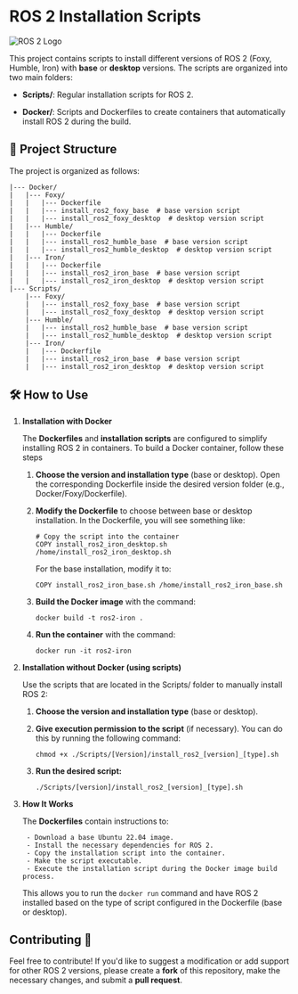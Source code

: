 # ROS 2 Installation Scripts  
![ROS 2 Logo](https://www.freshconsulting.com/wp-content/uploads/fly-images/33744/ROS-2_logo-1920x9999.png)

This project contains scripts to install different versions of ROS 2 (Foxy, Humble, Iron) with **base** or **desktop** versions. The scripts are organized into two main folders:

- **Scripts/**: Regular installation scripts for ROS 2.

- **Docker/**: Scripts and Dockerfiles to create containers that automatically install ROS 2 during the build.

## 📂 Project Structure

The project is organized as follows:

``` 
|--- Docker/
|   |--- Foxy/
|   |   |--- Dockerfile
|   |   |--- install_ros2_foxy_base  # base version script
|   |   |--- install_ros2_foxy_desktop  # desktop version script
|   |--- Humble/
|   |   |--- Dockerfile
|   |   |--- install_ros2_humble_base  # base version script
|   |   |--- install_ros2_humble_desktop  # desktop version script
|   |--- Iron/
|   |   |--- Dockerfile
|   |   |--- install_ros2_iron_base  # base version script
|   |   |--- install_ros2_iron_desktop  # desktop version script
|--- Scripts/
    |--- Foxy/    
    |   |--- install_ros2_foxy_base  # base version script
    |   |--- install_ros2_foxy_desktop  # desktop version script
    |--- Humble/   
    |   |--- install_ros2_humble_base  # base version script
    |   |--- install_ros2_humble_desktop  # desktop version script
    |--- Iron/
    |   |--- Dockerfile
    |   |--- install_ros2_iron_base  # base version script
    |   |--- install_ros2_iron_desktop  # desktop version script
```
## 🛠️ How to Use

1. **Installation with Docker** 

    The **Dockerfiles** and **installation scripts** are configured to simplify installing ROS 2 in containers. To build a Docker container, follow these steps

    1. **Choose the version and installation type** (base or desktop). Open the corresponding Dockerfile inside the desired version folder (e.g., Docker/Foxy/Dockerfile).

    2. **Modify the Dockerfile** to choose between base or desktop installation. In the Dockerfile, you will see something like:

        ``` 
        # Copy the script into the container
        COPY install_ros2_iron_desktop.sh /home/install_ros2_iron_desktop.sh 
        ```
        For the base installation, modify it to:

        ``` 
        COPY install_ros2_iron_base.sh /home/install_ros2_iron_base.sh
        ```
    3. **Build the Docker image** with the command:

        ```
        docker build -t ros2-iron .
        ```
    4. **Run the container** with the command:

        ```
        docker run -it ros2-iron
        ```
2. **Installation without Docker (using scripts)**

    Use the scripts that are located in the Scripts/ folder to manually install ROS 2:

    1. **Choose the version and installation type** (base or desktop).

    2. **Give execution permission to the script** (if necessary). You can do this by running the following command:

        ```
        chmod +x ./Scripts/[Version]/install_ros2_[version]_[type].sh
        ```


    3. **Run the desired script:**

        ```
        ./Scripts/[version]/install_ros2_[version]_[type].sh
        ```
3. **How It Works**

    The **Dockerfiles** contain instructions to:

        - Download a base Ubuntu 22.04 image.
        - Install the necessary dependencies for ROS 2.
        - Copy the installation script into the container.
        - Make the script executable.
        - Execute the installation script during the Docker image build process.

    This allows you to run the ```docker run``` command and have ROS 2 installed based on the type of script configured in the Dockerfile (base or desktop).

## Contributing 🤝

Feel free to contribute! If you'd like to suggest a modification or add support for other ROS 2 versions, please create a **fork** of this repository, make the necessary changes, and submit a **pull request**.